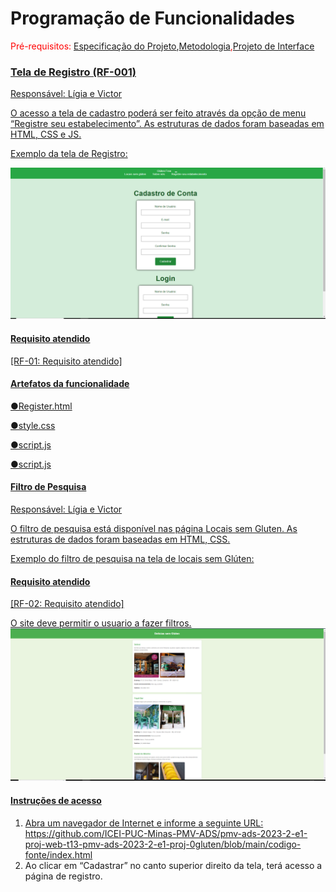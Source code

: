 # Programação de Funcionalidades

<span style="color:red">Pré-requisitos: <a href="https://github.com/ICEI-PUC-Minas-PMV-ADS/pmv-ads-2023-2-e1-proj-web-t13-pmv-ads-2023-2-e1-proj-0gluten/blob/e409fe749a003834962c04f110c45c15bcfc154c/documentos/02-Especifica%C3%A7%C3%A3o%20do%20Projeto.md"> Especificação do Projeto</a></span>,<span style="color:red"><a href="https://github.com/ICEI-PUC-Minas-PMV-ADS/pmv-ads-2023-2-e1-proj-web-t13-pmv-ads-2023-2-e1-proj-0gluten/blob/e409fe749a003834962c04f110c45c15bcfc154c/documentos/03-Metodologia.md">Metodologia</a>,<a href="https://github.com/ICEI-PUC-Minas-PMV-ADS/pmv-ads-2023-2-e1-proj-web-t13-pmv-ads-2023-2-e1-proj-0gluten/blob/e409fe749a003834962c04f110c45c15bcfc154c/documentos/04-Projeto%20de%20Interface.md">Projeto de Interface


### Tela de Registro (RF-001)

Responsável: Lígia e Victor

O acesso a tela de cadastro poderá ser feito através da opção de menu “Registre seu estabelecimento”. As estruturas de dados foram baseadas em HTML, CSS e JS.

Exemplo da tela de Registro: 


![Untitled Diagram-Page-1 drawio](https://github.com/ICEI-PUC-Minas-PMV-ADS/pmv-ads-2023-2-e1-proj-web-t13-pmv-ads-2023-2-e1-proj-0gluten/blob/main/codigo-fonte/imagens/registros&Nova%20conta.PNG?raw=true)


#### Requisito atendido

[RF-01: Requisito atendido]


#### Artefatos da funcionalidade

●Register.html

●style.css

●script.js

●script.js


#### Filtro de Pesquisa

Responsável: Lígia e Victor

O filtro de pesquisa está disponível nas página Locais sem Gluten. As estruturas de dados foram baseadas em HTML, CSS.

Exemplo do filtro de pesquisa na tela de locais sem Glúten:

#### Requisito atendido

[RF-02: Requisito atendido]

O site deve permitir o usuario a fazer filtros.
![Untitled Diagram-Page-1 drawio](https://github.com/ICEI-PUC-Minas-PMV-ADS/pmv-ads-2023-2-e1-proj-web-t13-pmv-ads-2023-2-e1-proj-0gluten/blob/main/codigo-fonte/imagens/Filtro%20de%20pesquisa.PNG?raw=true)


#### Instruções de acesso
1.	Abra um navegador de Internet e informe a seguinte URL: https://github.com/ICEI-PUC-Minas-PMV-ADS/pmv-ads-2023-2-e1-proj-web-t13-pmv-ads-2023-2-e1-proj-0gluten/blob/main/codigo-fonte/index.html
2.	Ao clicar em “Cadastrar” no canto superior direito da tela, terá acesso a página de registro.


